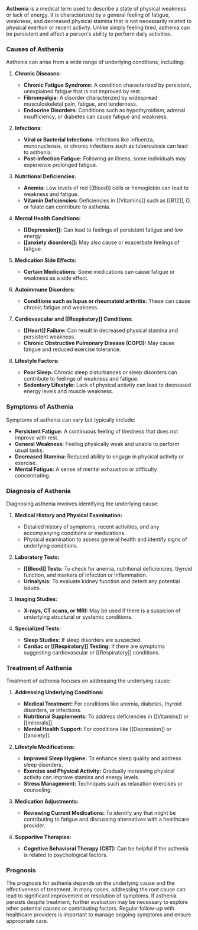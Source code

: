 **Asthenia** is a medical term used to describe a state of physical weakness or lack of energy. It is characterized by a general feeling of fatigue, weakness, and decreased physical stamina that is not necessarily related to physical exertion or recent activity. Unlike simply feeling tired, asthenia can be persistent and affect a person's ability to perform daily activities.

### Causes of Asthenia

Asthenia can arise from a wide range of underlying conditions, including:

1. **Chronic Diseases:**
   - **Chronic Fatigue Syndrome:** A condition characterized by persistent, unexplained fatigue that is not improved by rest.
   - **Fibromyalgia:** A disorder characterized by widespread musculoskeletal pain, fatigue, and tenderness.
   - **Endocrine Disorders:** Conditions such as hypothyroidism, adrenal insufficiency, or diabetes can cause fatigue and weakness.

2. **Infections:**
   - **Viral or Bacterial Infections:** Infections like influenza, mononucleosis, or chronic infections such as tuberculosis can lead to asthenia.
   - **Post-infection Fatigue:** Following an illness, some individuals may experience prolonged fatigue.

3. **Nutritional Deficiencies:**
   - **Anemia:** Low levels of red [[Blood]] cells or hemoglobin can lead to weakness and fatigue.
   - **Vitamin Deficiencies:** Deficiencies in [[Vitamins]] such as [[B12]], D, or folate can contribute to asthenia.

4. **Mental Health Conditions:**
   - **[[Depression]]:** Can lead to feelings of persistent fatigue and low energy.
   - **[[anxiety disorders]]:** May also cause or exacerbate feelings of fatigue.

5. **Medication Side Effects:**
   - **Certain Medications:** Some medications can cause fatigue or weakness as a side effect.

6. **Autoimmune Disorders:**
   - **Conditions such as lupus or rheumatoid arthritis:** These can cause chronic fatigue and weakness.

7. **Cardiovascular and [[Respiratory]] Conditions:**
   - **[[Heart]] Failure:** Can result in decreased physical stamina and persistent weakness.
   - **Chronic Obstructive Pulmonary Disease (COPD):** May cause fatigue and reduced exercise tolerance.

8. **Lifestyle Factors:**
   - **Poor Sleep:** Chronic sleep disturbances or sleep disorders can contribute to feelings of weakness and fatigue.
   - **Sedentary Lifestyle:** Lack of physical activity can lead to decreased energy levels and muscle weakness.

### Symptoms of Asthenia

Symptoms of asthenia can vary but typically include:

- **Persistent Fatigue:** A continuous feeling of tiredness that does not improve with rest.
- **General Weakness:** Feeling physically weak and unable to perform usual tasks.
- **Decreased Stamina:** Reduced ability to engage in physical activity or exercise.
- **Mental Fatigue:** A sense of mental exhaustion or difficulty concentrating.

### Diagnosis of Asthenia

Diagnosing asthenia involves identifying the underlying cause:

1. **Medical History and Physical Examination:**
   - Detailed history of symptoms, recent activities, and any accompanying conditions or medications.
   - Physical examination to assess general health and identify signs of underlying conditions.

2. **Laboratory Tests:**
   - **[[Blood]] Tests:** To check for anemia, nutritional deficiencies, thyroid function, and markers of infection or inflammation.
   - **Urinalysis:** To evaluate kidney function and detect any potential issues.

3. **Imaging Studies:**
   - **X-rays, CT scans, or MRI:** May be used if there is a suspicion of underlying structural or systemic conditions.

4. **Specialized Tests:**
   - **Sleep Studies:** If sleep disorders are suspected.
   - **Cardiac or [[Respiratory]] Testing:** If there are symptoms suggesting cardiovascular or [[Respiratory]] conditions.

### Treatment of Asthenia

Treatment of asthenia focuses on addressing the underlying cause:

1. **Addressing Underlying Conditions:**
   - **Medical Treatment:** For conditions like anemia, diabetes, thyroid disorders, or infections.
   - **Nutritional Supplements:** To address deficiencies in [[Vitamins]] or [[minerals]].
   - **Mental Health Support:** For conditions like [[Depression]] or [[anxiety]].

2. **Lifestyle Modifications:**
   - **Improved Sleep Hygiene:** To enhance sleep quality and address sleep disorders.
   - **Exercise and Physical Activity:** Gradually increasing physical activity can improve stamina and energy levels.
   - **Stress Management:** Techniques such as relaxation exercises or counseling.

3. **Medication Adjustments:**
   - **Reviewing Current Medications:** To identify any that might be contributing to fatigue and discussing alternatives with a healthcare provider.

4. **Supportive Therapies:**
   - **Cognitive Behavioral Therapy (CBT):** Can be helpful if the asthenia is related to psychological factors.

### Prognosis

The prognosis for asthenia depends on the underlying cause and the effectiveness of treatment. In many cases, addressing the root cause can lead to significant improvement or resolution of symptoms. If asthenia persists despite treatment, further evaluation may be necessary to explore other potential causes or contributing factors. Regular follow-up with healthcare providers is important to manage ongoing symptoms and ensure appropriate care.